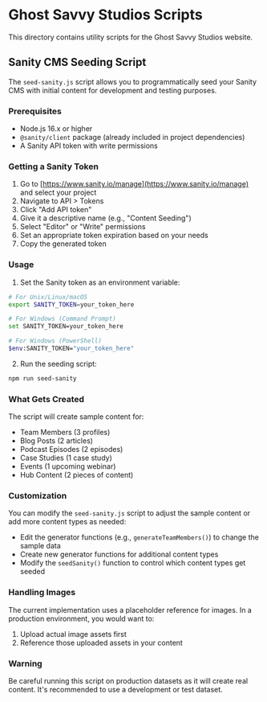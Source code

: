 # Ghost Savvy Studios Scripts

This directory contains utility scripts for the Ghost Savvy Studios website.

## Sanity CMS Seeding Script

The `seed-sanity.js` script allows you to programmatically seed your Sanity CMS with initial content for development and testing purposes.

### Prerequisites

- Node.js 16.x or higher
- `@sanity/client` package (already included in project dependencies)
- A Sanity API token with write permissions

### Getting a Sanity Token

1. Go to [https://www.sanity.io/manage](https://www.sanity.io/manage) and select your project
2. Navigate to API > Tokens
3. Click "Add API token"
4. Give it a descriptive name (e.g., "Content Seeding")
5. Select "Editor" or "Write" permissions
6. Set an appropriate token expiration based on your needs
7. Copy the generated token

### Usage

1. Set the Sanity token as an environment variable:

```bash
# For Unix/Linux/macOS
export SANITY_TOKEN=your_token_here

# For Windows (Command Prompt)
set SANITY_TOKEN=your_token_here

# For Windows (PowerShell)
$env:SANITY_TOKEN="your_token_here"
```

2. Run the seeding script:

```bash
npm run seed-sanity
```

### What Gets Created

The script will create sample content for:

- Team Members (3 profiles)
- Blog Posts (2 articles)
- Podcast Episodes (2 episodes)
- Case Studies (1 case study)
- Events (1 upcoming webinar)
- Hub Content (2 pieces of content)

### Customization

You can modify the `seed-sanity.js` script to adjust the sample content or add more content types as needed:

- Edit the generator functions (e.g., `generateTeamMembers()`) to change the sample data
- Create new generator functions for additional content types
- Modify the `seedSanity()` function to control which content types get seeded

### Handling Images

The current implementation uses a placeholder reference for images. In a production environment, you would want to:

1. Upload actual image assets first
2. Reference those uploaded assets in your content

### Warning

Be careful running this script on production datasets as it will create real content. It's recommended to use a development or test dataset.

